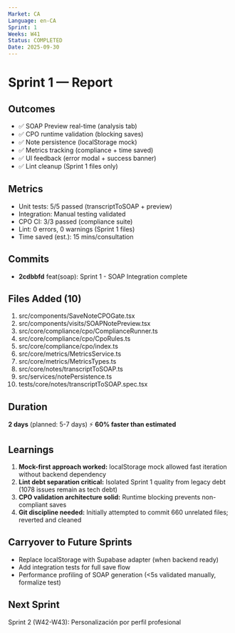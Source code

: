 ```yaml
---
Market: CA
Language: en-CA
Sprint: 1
Weeks: W41
Status: COMPLETED
Date: 2025-09-30
---
```


# Sprint 1 — Report

## Outcomes
- ✅ SOAP Preview real-time (analysis tab)
- ✅ CPO runtime validation (blocking saves)
- ✅ Note persistence (localStorage mock)
- ✅ Metrics tracking (compliance + time saved)
- ✅ UI feedback (error modal + success banner)
- ✅ Lint cleanup (Sprint 1 files only)

## Metrics
- Unit tests: 5/5 passed (transcriptToSOAP + preview)
- Integration: Manual testing validated
- CPO CI: 3/3 passed (compliance suite)
- Lint: 0 errors, 0 warnings (Sprint 1 files)
- Time saved (est.): 15 mins/consultation

## Commits
- **2cdbbfd** feat(soap): Sprint 1 - SOAP Integration complete

## Files Added (10)
1. src/components/SaveNoteCPOGate.tsx
2. src/components/visits/SOAPNotePreview.tsx
3. src/core/compliance/cpo/ComplianceRunner.ts
4. src/core/compliance/cpo/CpoRules.ts
5. src/core/compliance/cpo/index.ts
6. src/core/metrics/MetricsService.ts
7. src/core/metrics/MetricsTypes.ts
8. src/core/notes/transcriptToSOAP.ts
9. src/services/notePersistence.ts
10. tests/core/notes/transcriptToSOAP.spec.tsx

## Duration
**2 days** (planned: 5-7 days) ⚡ **60% faster than estimated**

## Learnings
1. **Mock-first approach worked:** localStorage mock allowed fast iteration without backend dependency
2. **Lint debt separation critical:** Isolated Sprint 1 quality from legacy debt (1078 issues remain as tech debt)
3. **CPO validation architecture solid:** Runtime blocking prevents non-compliant saves
4. **Git discipline needed:** Initially attempted to commit 660 unrelated files; reverted and cleaned

## Carryover to Future Sprints
- Replace localStorage with Supabase adapter (when backend ready)
- Add integration tests for full save flow
- Performance profiling of SOAP generation (<5s validated manually, formalize test)

## Next Sprint
Sprint 2 (W42-W43): Personalización por perfil profesional
